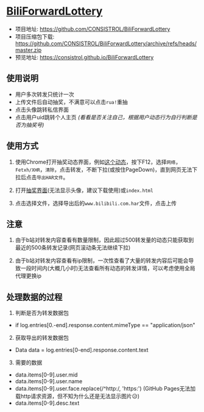 # [BiliForwardLottery](https://github.com/CONSISTROL/BiliForwardLottery)
- 项目地址: https://github.com/CONSISTROL/BiliForwardLottery
- 项目压缩包下载: https://github.com/CONSISTROL/BiliForwardLottery/archive/refs/heads/master.zip
- 预览地址: https://consistrol.github.io/BiliForwardLottery

## 使用说明
- 用户多次转发只统计一次
- 上传文件后自动抽奖，不满意可以点击`rua!`重抽
- 点击头像跳转私信界面
- 点击用户uid跳转个人主页 *(看看是否关注自己，根据用户动态行为自行判断是否为抽奖号)*

## 使用方式
1. 使用Chrome打开抽奖动态界面，例如<a href="https://www.bilibili.com/opus/807738213110120470" target="_blank">这个动态</a>，按下F12，选择`网络`，`Fetxh/XHR`，`清除`，点击转发，不断下拉(或按住PageDown)，直到网页无法下拉后点击`导出HAR文件`。

2. 打开[抽奖界面](https://consistrol.github.io/BiliForwardLottery/)(无法显示头像，建议下载使用)或`index.html`

3. 点击选择文件，选择导出后的`www.bilibili.com.har`文件，点击上传

## 注意
1. 由于b站对转发内容查看有数量限制，因此超过500转发量的动态只能获取到最近的500条转发记录(网页滚动条无法继续下拉)

2. 由于b站对转发内容查看有ip限制，一次性查看了大量的转发内容后可能会导致一段时间内(大概几小时)无法查看所有动态的转发详情，可以考虑使用全局代理更换ip

## 处理数据的过程
1. 判断是否为转发数据包
- if log.entries[0.-end].response.content.mimeType == "application/json"

2. 获取导出的转发数据包
- Data data = log.entries[0-end].response.content.text

3. 需要的数据
- data.items[0-9].user.mid
- data.items[0-9].user.name
- data.items[0-9].user.face.replace(/^http:/, 'https:') (GitHub Pages无法加载http请求资源，但不知为什么还是无法显示图片😥)
- data.items[0-9].desc.text
